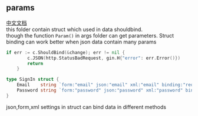 ## params
[中文文档](https://github.com/ExcitingFrog/go-pangu/blob/master/params/READMECN.md)<br>
this folder contain struct which used in data shouldbind.<br>
though the function `Param()` in args folder can get parameters. Struct binding can work better when json data contain many params<br>
```go
if err := c.ShouldBind(&change); err != nil {
		c.JSON(http.StatusBadRequest, gin.H{"error": err.Error()})
		return
	}
```


```go
type SignIn struct {
	Email    string `form:"email" json:"email" xml:"email" binding:"required"`
	Password string `form:"password" json:"password" xml:"password" binding:"required"`
}
```
json,form,xml settings in struct can bind data in different methods
